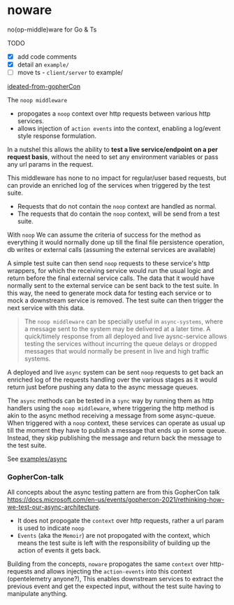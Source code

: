 # noware
no(op-middle)ware for Go &amp; Ts

TODO
- [X] add code comments
- [X] detail an `example/`
- [ ] move ts - `client/server` to example/

[ideated-from-gopherCon](#GopherCon-talk)

The `noop middleware`
- propogates a `noop` context over http requests between various http services.
- allows injection of `action events` into the context, enabling a log/event style response formulation.

In a nutshel this allows the ability to **test a live service/endpoint on a per request basis**, without the need to set any environment variables
or pass any url params in the request.

This middleware has none to no impact for regular/user based requests, but can provide an enriched log of the services when triggered by the test suite.

- Requests that do not contain the `noop` context are handled as normal.
- The requests that do contain the `noop` context, will be send from a test suite.

With `noop` We can assume the criteria of success for the method as everything it would normally done up till the final file persistence operation, db writes or external calls (assuming the external services are available)

A simple test suite can then send `noop` requests to these service's http wrappers, for which the receiving service would run the usual logic and return before the final external service calls. The data that it would have normally sent to the external service can be sent back to the test suite. In this way, the need to generate mock data for testing each service or to mock a downstream service is removed. The test suite can then trigger the next service with this data.

> The `noop middleware` can be specially useful in `async-systems`, where a message sent to the system may be delivered at a later time. A quick/timely response from all deployed and live aysnc-service allows testing the services without incurring the queue delays or dropped messages that would normally be present in live and high traffic systems. 

A deployed and live `async` system can be sent `noop` requests to get back an enriched log of the requests handling over the various stages as it would return just before pushing any data to the async message queues.

The `async` methods can be tested in a `sync` way by running them as http handlers using the `noop middleware`,
where triggering the http method is akin to the async method receiving a message from some async-queue.
When triggered with a `noop` context, these services can operate as usual up till the moment they have to publish a message that ends up in some queue.
Instead, they skip publishing the message and return back the message to the test suite. 

See [examples/async](https://github.com/Ishan27g/noware/tree/main/examples/async)

### GopherCon-talk
All concepts about the async testing pattern are from this GopherCon talk https://docs.microsoft.com/en-us/events/gophercon-2021/rethinking-how-we-test-our-async-architecture.

- It does not propogate the `context` over http requests, rather a url param is used to indicate `noop`
- `Events` (aka the `Memoir`) are not propogated with the context, which means the test suite is left with the responsibility of building up the action of events it gets back.

Building from the concepts, `noware` propogates the same `context` over http-requests and allows injecting the `action-events` into this context (opentelemetry anyone?), This enables downstream services to extract the previous event and get the expected input, without the test suite having to manipulate anything.
